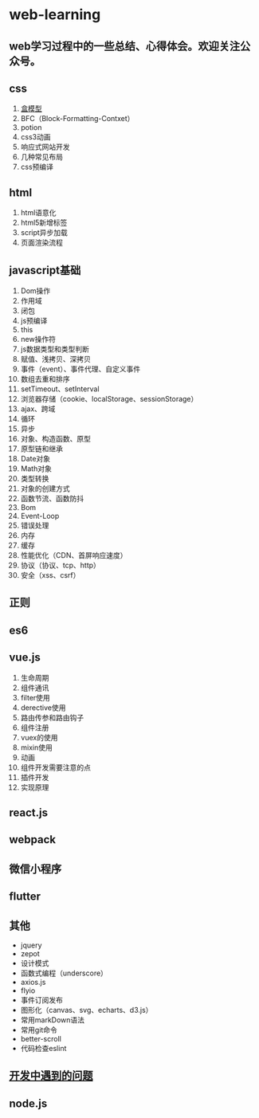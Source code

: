 # web-learning
web学习过程中的一些总结、心得体会。欢迎关注公众号。
-------

## css
1. [盒模型](https://www.baidu.com '盒模型')
2. BFC（Block-Formatting-Contxet）
3. potion
4. css3动画
5. 响应式网站开发
6. 几种常见布局
7. css预编译

## html
1. html语意化
2. html5新增标签
3. script异步加载
4. 页面渲染流程

## javascript基础
1. Dom操作
2. 作用域
3. 闭包
4. js预编译
5. this
6. new操作符
7. js数据类型和类型判断
8. 赋值、浅拷贝、深拷贝
9. 事件（event）、事件代理、自定义事件
10. 数组去重和排序
11. setTimeout、setInterval
12. 浏览器存储（cookie、localStorage、sessionStorage）
13. ajax、跨域
14. 循环
15. 异步
16. 对象、构造函数、原型
17. 原型链和继承
18. Date对象
19. Math对象
20. 类型转换
21. 对象的创建方式
22. 函数节流、函数防抖
23. Bom
24. Event-Loop
24. 错误处理
25. 内存
26. 缓存
27. 性能优化（CDN、首屏响应速度）
28. 协议（协议、tcp、http）
29. 安全（xss、csrf）

## 正则

## es6

## vue.js
1. 生命周期
2. 组件通讯
3. filter使用
4. derective使用
5. 路由传参和路由钩子
6. 组件注册
7. vuex的使用
8. mixin使用
9. 动画
10. 组件开发需要注意的点
11. 插件开发
12. 实现原理

## react.js

## webpack

## 微信小程序

## flutter

## 其他
- jquery
- zepot
- 设计模式
- 函数式编程（underscore）
- axios.js
- flyio
- 事件订阅发布
- 图形化（canvas、svg、echarts、d3.js）
- 常用markDown语法
- 常用git命令
- better-scroll
- 代码检查eslint

## [开发中遇到的问题](https://github.com/1985zrd/web-learning/blob/master/problem/problem.md)

## node.js